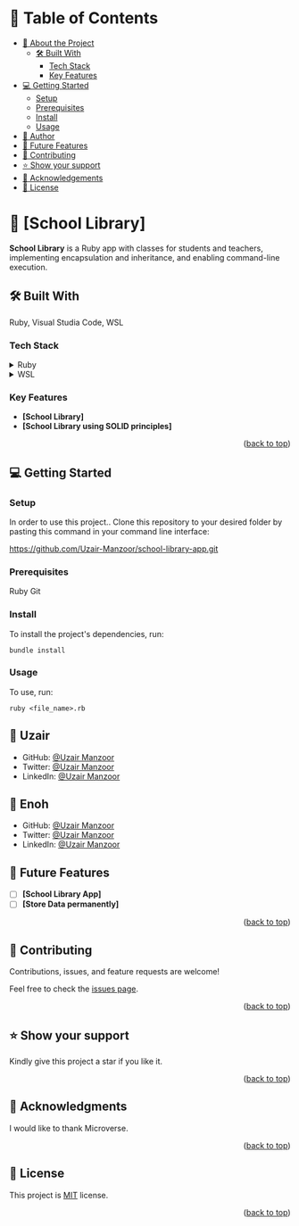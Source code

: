 <a name="readme-top"></a>

# 📗 Table of Contents

- [📖 About the Project](#about-project)
  - [🛠 Built With](#built-with)
    - [Tech Stack](#tech-stack)
    - [Key Features](#key-features)
- [💻 Getting Started](#getting-started)
  - [Setup](#setup)
  - [Prerequisites](#prerequisites)
  - [Install](#install)
  - [Usage](#usage)
- [👥 Author](#author)
- [🔭 Future Features](#future-features)
- [🤝 Contributing](#contributing)
- [⭐️ Show your support](#support)
- [🙏 Acknowledgements](#acknowledgements)
- [📝 License](#license)

# 📖 [School Library] <a name="about-project"></a>

**School Library** is a Ruby app with classes for students and teachers, implementing encapsulation and inheritance, and enabling command-line execution.

## 🛠 Built With <a name="built-with"></a>

Ruby, Visual Studia Code, WSL

### Tech Stack <a name="tech-stack"></a>

<details>
  <summary>Ruby</summary>
</details>

<details>
  <summary>WSL</summary>
</details>

### Key Features <a name="key-features"></a>

- **[School Library]**
- **[School Library using SOLID principles]**

<p align="right">(<a href="#readme-top">back to top</a>)</p>

## 💻 Getting Started <a name="getting-started"></a>

### Setup <a name="setup"></a>

In order to use this project.. Clone this repository to your desired folder by pasting this command in your command line interface:

https://github.com/Uzair-Manzoor/school-library-app.git

### Prerequisites <a name="prerequisites"></a>

Ruby
Git

### Install <a name="install"></a>

To install the project's dependencies, run:

```
bundle install
```

### Usage <a name="usage"></a>

To use, run:

```
ruby <file_name>.rb
```

## 👥 Uzair <a name="author"></a>

- GitHub: [@Uzair Manzoor](https://github.com/Uzair-Manzoor)
- Twitter: [@Uzair Manzoor](https://twitter.com/uzair.kiyani5555)
- LinkedIn: [@Uzair Manzoor](https://linkedin.com/in/uzair-manzoor-b69996115)

## 👥 Enoh <a name="author"></a>

- GitHub: [@Uzair Manzoor](https://github.com/enocol)
- Twitter: [@Uzair Manzoor](https://twitter.com/collins_en25288)
- LinkedIn: [@Uzair Manzoor](https://linkedin.com/in/enocol)

## 🔭 Future Features <a name="future-features"></a>

- [ ] **[School Library App]**
- [ ] **[Store Data permanently]**

<p align="right">(<a href="#readme-top">back to top</a>)</p>

## 🤝 Contributing <a name="contributing"></a>

Contributions, issues, and feature requests are welcome!

Feel free to check the [issues page](../../issues/).

<p align="right">(<a href="#readme-top">back to top</a>)</p>

## ⭐️ Show your support <a name="support"></a>

Kindly give this project a star if you like it.

<p align="right">(<a href="#readme-top">back to top</a>)</p>

## 🙏 Acknowledgments <a name="acknowledgements"></a>

I would like to thank Microverse.

<p align="right">(<a href="#readme-top">back to top</a>)</p>

## 📝 License <a name="license"></a>

This project is [MIT](/LICENSE) license.

<p align="right">(<a href="#readme-top">back to top</a>)</p>
